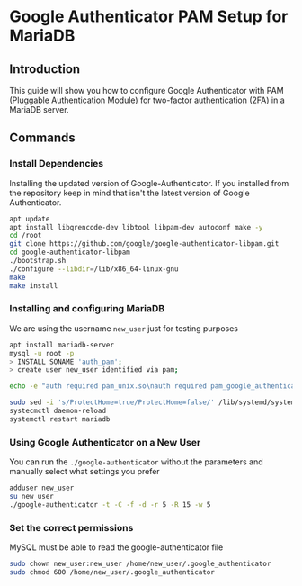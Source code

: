 # Google Authenticator PAM Setup for MariaDB

## Introduction

This guide will show you how to configure Google Authenticator with PAM (Pluggable Authentication Module) for two-factor authentication (2FA) in a MariaDB server.

## Commands

### Install Dependencies

Installing the updated version of Google-Authenticator. If you installed from the repository keep in mind that isn't the latest version of Google Authenticator.
```bash
apt update
apt install libqrencode-dev libtool libpam-dev autoconf make -y
cd /root
git clone https://github.com/google/google-authenticator-libpam.git
cd google-authenticator-libpam
./bootstrap.sh
./configure --libdir=/lib/x86_64-linux-gnu
make
make install
```

### Installing and configuring MariaDB

We are using the username `new_user` just for testing purposes
```bash
apt install mariadb-server
mysql -u root -p
> INSTALL SONAME 'auth_pam';
> create user new_user identified via pam;

echo -e "auth required pam_unix.so\nauth required pam_google_authenticator.so\naccount required pam_unix.so" | sudo tee -a /etc/pam.d/mysql

sudo sed -i 's/ProtectHome=true/ProtectHome=false/' /lib/systemd/system/mariadb.service
systecmctl daemon-reload
systemctl restart mariadb
```

### Using Google Authenticator on a New User

You can run the `./google-authenticator` without the parameters and manually select what settings you prefer
```bash
adduser new_user
su new_user
./google-authenticator -t -C -f -d -r 5 -R 15 -w 5
```

### Set the correct permissions

MySQL must be able to read the google-authenticator file
```bash
sudo chown new_user:new_user /home/new_user/.google_authenticator
sudo chmod 600 /home/new_user/.google_authenticator
```









